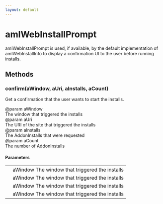 ```yaml
---
layout: default
---
```


# amIWebInstallPrompt #
  
amIWebInstallPrompt is used, if available, by the default implementation of   
amIWebInstallInfo to display a confirmation UI to the user before running  
installs.  
  

## Methods ##

### confirm(aWindow, aUri, aInstalls, aCount) ###
  
Get a confirmation that the user wants to start the installs.  
  
@param  aWindow  
        The window that triggered the installs  
@param  aUri  
        The URI of the site that triggered the installs  
@param  aInstalls  
        The AddonInstalls that were requested  
@param  aCount  
        The number of AddonInstalls  
  

#### Parameters ####

<table>

<tr>
<td></td>
<td>aWindow  
        The window that triggered the installs  
</td>
</tr>

<tr>
<td></td>
<td>aWindow  
        The window that triggered the installs  
</td>
</tr>

<tr>
<td></td>
<td>aWindow  
        The window that triggered the installs  
</td>
</tr>

<tr>
<td></td>
<td>aWindow  
        The window that triggered the installs  
</td>
</tr>

</table>
